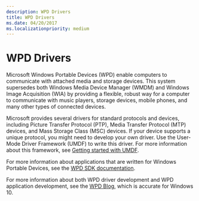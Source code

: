 ```yaml
---
description: WPD Drivers
title: WPD Drivers
ms.date: 04/20/2017
ms.localizationpriority: medium
---
```


# WPD Drivers


Microsoft Windows Portable Devices (WPD) enable computers to communicate with attached media and storage devices. This system supersedes both Windows Media Device Manager (WMDM) and Windows Image Acquisition (WIA) by providing a flexible, robust way for a computer to communicate with music players, storage devices, mobile phones, and many other types of connected devices.

Microsoft provides several drivers for standard protocols and devices, including Picture Transfer Protocol (PTP), Media Transfer Protocol (MTP) devices, and Mass Storage Class (MSC) devices. If your device supports a unique protocol, you might need to develop your own driver. Use the User-Mode Driver Framework (UMDF) to write this driver. For more information about this framework, see [Getting started with UMDF](https://docs.microsoft.com/windows-hardware/drivers/wdf/getting-started-with-umdf-version-2).

For more information about applications that are written for Windows Portable Devices, see the [WPD SDK documentation](https://go.microsoft.com/fwlink/p/?linkid=178695).

For more information about both WPD driver development and WPD application development, see the [WPD Blog](https://go.microsoft.com/fwlink/p/?linkid=178687), which is accurate for Windows 10.




